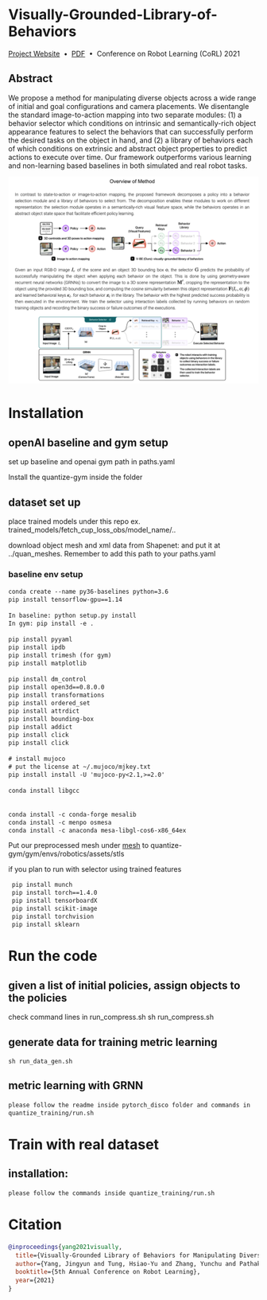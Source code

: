 # Visually-Grounded-Library-of-Behaviors
[Project Website](https://yunchuzhang.github.io/vbes.github.io/)&nbsp;&nbsp;•&nbsp;&nbsp;[PDF](https://openreview.net/forum?id=sIVC-oZN1PQ)&nbsp;&nbsp;•&nbsp;&nbsp;Conference on Robot Learning (CoRL) 2021

## Abstract
We propose a method for manipulating diverse objects across a wide range of initial and goal configurations and camera placements. We disentangle the standard image-to-action mapping into two separate modules: (1) a behavior selector which conditions on intrinsic and semantically-rich object appearance features to select the behaviors that can successfully perform the desired tasks on the object in hand, and (2) a library of behaviors each of which conditions on extrinsic and abstract object properties to predict actions to execute over time. Our framework outperforms various learning and non-learning based baselines in both simulated and real robot tasks. 



![Overview](https://github.com/YunchuZhang/Visually-Grounded-Library-of-Behaviors/blob/main/images/overview.png)


# Installation

## openAI baseline and gym setup
set up baseline and openai gym path in paths.yaml 
  
  Install the quantize-gym inside the folder
## dataset set up
place trained models under this repo
ex. trained_models/fetch_cup_loss_obs/model_name/..

download object mesh and xml data from Shapenet:
and put it at ../quan_meshes. Remember to add this path to your paths.yaml




### baseline env setup
```shell
conda create --name py36-baselines python=3.6
pip install tensorflow-gpu==1.14

In baseline: python setup.py install
In gym: pip install -e .

pip install pyyaml
pip install ipdb
pip install trimesh (for gym)
pip install matplotlib

pip install dm_control
pip install open3d==0.8.0.0
pip install transformations
pip install ordered_set
pip install attrdict
pip install bounding-box
pip install addict
pip install click
pip install click

# install mujoco
# put the license at ~/.mujoco/mjkey.txt
pip install install -U 'mujoco-py<2.1,>=2.0'

conda install libgcc


conda install -c conda-forge mesalib
conda install -c menpo osmesa
conda install -c anaconda mesa-libgl-cos6-x86_64ex
```
Put our preprocessed mesh under [mesh](https://drive.google.com/drive/folders/1eXLVr1F2R_fVTkgsXuQzM_0lQP36gp_w?usp=sharing) 
to quantize-gym/gym/envs/robotics/assets/stls


if you plan to run with selector using trained features
```shell
 pip install munch
 pip install torch==1.4.0
 pip install tensorboardX
 pip install scikit-image
 pip install torchvision
 pip install sklearn
```
# Run the code
## given a list of initial policies, assign objects to the policies
check command lines in run_compress.sh
    sh run_compress.sh

## generate data for training metric learning
    sh run_data_gen.sh
## metric learning with GRNN
    please follow the readme inside pytorch_disco folder and commands in quantize_training/run.sh
# Train with real dataset
## installation:
    please follow the commands inside quantize_training/run.sh
# Citation 
```bibtex
@inproceedings{yang2021visually,
  title={Visually-Grounded Library of Behaviors for Manipulating Diverse Objects across Diverse Configurations and Views},
  author={Yang, Jingyun and Tung, Hsiao-Yu and Zhang, Yunchu and Pathak, Gaurav and Pokle, Ashwini and Atkeson, Christopher G and Fragkiadaki, Katerina},
  booktitle={5th Annual Conference on Robot Learning},
  year={2021}
}
```
